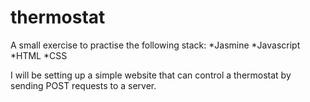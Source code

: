 thermostat
==========

A small exercise to practise the following stack:
*Jasmine 
*Javascript
*HTML
*CSS

I will be setting up a simple website that can control a thermostat by sending
POST requests to a server.
